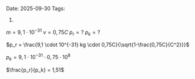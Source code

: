 Date: 2025-09-30
Tags: 

1.
$m = 9,1 \cdot 10^{-31}$
$v = 0,75C$
$p_r = ?$
$p_k = ?$

$p_r = \frac{9,1 \cdot 10^{-31} kg \cdot 0,75C}{\sqrt{1-\frac{0,75C}{C^2}}}$

$p_k = 9,1 \cdot 10^{-31} \cdot 0,75 \cdot 10^8$

$\frac{p_r}{p_k} = 1,51$

















